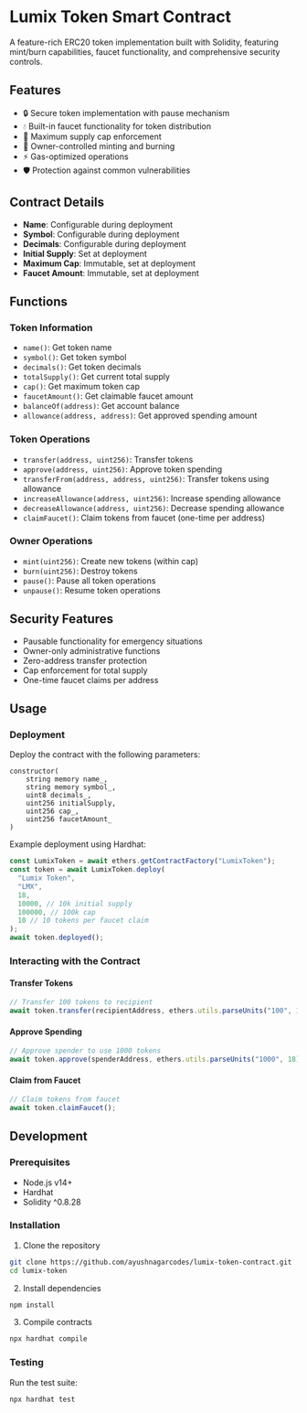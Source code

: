 # Lumix Token Smart Contract

A feature-rich ERC20 token implementation built with Solidity, featuring mint/burn capabilities, faucet functionality, and comprehensive security controls.

## Features

- 🔒 Secure token implementation with pause mechanism
- 💧 Built-in faucet functionality for token distribution
- 🎯 Maximum supply cap enforcement
- 🔐 Owner-controlled minting and burning
- ⚡ Gas-optimized operations
- 🛡️ Protection against common vulnerabilities

## Contract Details

- **Name**: Configurable during deployment
- **Symbol**: Configurable during deployment
- **Decimals**: Configurable during deployment
- **Initial Supply**: Set at deployment
- **Maximum Cap**: Immutable, set at deployment
- **Faucet Amount**: Immutable, set at deployment

## Functions

### Token Information

- `name()`: Get token name
- `symbol()`: Get token symbol
- `decimals()`: Get token decimals
- `totalSupply()`: Get current total supply
- `cap()`: Get maximum token cap
- `faucetAmount()`: Get claimable faucet amount
- `balanceOf(address)`: Get account balance
- `allowance(address, address)`: Get approved spending amount

### Token Operations

- `transfer(address, uint256)`: Transfer tokens
- `approve(address, uint256)`: Approve token spending
- `transferFrom(address, address, uint256)`: Transfer tokens using allowance
- `increaseAllowance(address, uint256)`: Increase spending allowance
- `decreaseAllowance(address, uint256)`: Decrease spending allowance
- `claimFaucet()`: Claim tokens from faucet (one-time per address)

### Owner Operations

- `mint(uint256)`: Create new tokens (within cap)
- `burn(uint256)`: Destroy tokens
- `pause()`: Pause all token operations
- `unpause()`: Resume token operations

## Security Features

- Pausable functionality for emergency situations
- Owner-only administrative functions
- Zero-address transfer protection
- Cap enforcement for total supply
- One-time faucet claims per address

## Usage

### Deployment

Deploy the contract with the following parameters:

```solidity
constructor(
    string memory name_,
    string memory symbol_,
    uint8 decimals_,
    uint256 initialSupply,
    uint256 cap_,
    uint256 faucetAmount_
)
```

Example deployment using Hardhat:

```javascript
const LumixToken = await ethers.getContractFactory("LumixToken");
const token = await LumixToken.deploy(
  "Lumix Token",
  "LMX",
  18,
  10000, // 10k initial supply
  100000, // 100k cap
  10 // 10 tokens per faucet claim
);
await token.deployed();
```

### Interacting with the Contract

#### Transfer Tokens

```javascript
// Transfer 100 tokens to recipient
await token.transfer(recipientAddress, ethers.utils.parseUnits("100", 18));
```

#### Approve Spending

```javascript
// Approve spender to use 1000 tokens
await token.approve(spenderAddress, ethers.utils.parseUnits("1000", 18));
```

#### Claim from Faucet

```javascript
// Claim tokens from faucet
await token.claimFaucet();
```

## Development

### Prerequisites

- Node.js v14+
- Hardhat
- Solidity ^0.8.28

### Installation

1. Clone the repository

```bash
git clone https://github.com/ayushnagarcodes/lumix-token-contract.git
cd lumix-token
```

2. Install dependencies

```bash
npm install
```

3. Compile contracts

```bash
npx hardhat compile
```

### Testing

Run the test suite:

```bash
npx hardhat test
```
